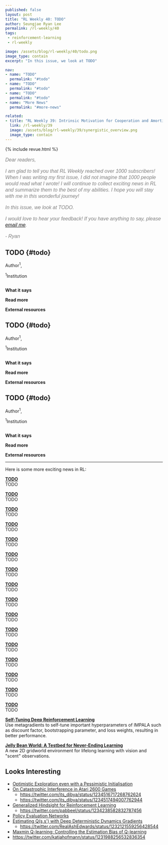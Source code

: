 ```yaml
---
published: false
layout: post
title: "RL Weekly 40: TODO"
author: Seungjae Ryan Lee
permalink: /rl-weekly/40
tags:
 - reinforcement-learning
 - rl-weekly

image: /assets/blog/rl-weekly/40/todo.png
image_type: contain
excerpt: "In this issue, we look at TODO"

nav:
- name: "TODO"
  permalink: "#todo"
- name: "TODO"
  permalink: "#todo"
- name: "TODO"
  permalink: "#todo"
- name: "More News"
  permalink: "#more-news"

related:
- title: "RL Weekly 39: Intrinsic Motivation for Cooperation and Amortized Q-Learning"
  link: /rl-weekly/39
  image: /assets/blog/rl-weekly/39/synergistic_overview.png
  image_type: contain
---
```



{% include revue.html %}

<style>
.letter, .letter p {
  color: gray;
  font-family: "Helvetica", "Arial", sans-serif;
  font-size: 16px;
  font-style: italic;
  font-weight: 400;
  line-height: 20px;
}
.letter a {
  font-family: "Helvetica", "Arial", sans-serif;
  font-size: 16px;
  font-style: italic;
  font-weight: 400;
  line-height: 20px;
}
</style>

<div class="letter">
<p>
Dear readers,
</p>
<p>
I am glad to tell you that RL Weekly reached over 1000 subscribers! When I was writing my first issue, I did not imagine that 1000 people would read what I wrote! I will continue to collect exciting news in RL and summarize them to the best of my abilities. I hope you will stay with me in this wonderful journey!
</p>
<p>
In this issue, we look at TODO.
</p>
<p>
I would love to hear your feedback! If you have anything to say, please <a href="mailto:seungjaeryanlee@gmail.com">email me</a>.
</p>
<p>
- Ryan
</p>
</div>



## TODO {#todo}

<p class="authors" style="font-size: 1em">
Author<sup>1</sup>,
</p>
<p class="authors__institutions" style="font-size: 1em">
    <sup>1</sup>Institution
</p>

<div class="w80">
  <img src="{{ absolute_url }}/assets/blog/rl-weekly/40/todo.png" alt="">
</div>

**What it says**

**Read more**

**External resources**






## TODO {#todo}

<p class="authors" style="font-size: 1em">
Author<sup>1</sup>,
</p>
<p class="authors__institutions" style="font-size: 1em">
    <sup>1</sup>Institution
</p>

<div class="w80">
  <img src="{{ absolute_url }}/assets/blog/rl-weekly/40/todo.png" alt="">
</div>

**What it says**

**Read more**

**External resources**






## TODO {#todo}

<p class="authors" style="font-size: 1em">
Author<sup>1</sup>,
</p>
<p class="authors__institutions" style="font-size: 1em">
    <sup>1</sup>Institution
</p>

<div class="w80">
  <img src="{{ absolute_url }}/assets/blog/rl-weekly/40/todo.png" alt="">
</div>

**What it says**

**Read more**

**External resources**



------

<div id="more-news"></div>

Here is some more exciting news in RL:

<!-- [**TODO**](todo)
<br/>
TODO -->

[**TODO**](todo)
<br/>
TODO

[**TODO**](todo)
<br/>
TODO

[**TODO**](todo)
<br/>
TODO

[**TODO**](todo)
<br/>
TODO

[**TODO**](todo)
<br/>
TODO

[**TODO**](todo)
<br/>
TODO

[**TODO**](todo)
<br/>
TODO

[**TODO**](todo)
<br/>
TODO

[**TODO**](todo)
<br/>
TODO

[**TODO**](todo)
<br/>
TODO

[**TODO**](todo)
<br/>
TODO

[**TODO**](todo)
<br/>
TODO

[**TODO**](todo)
<br/>
TODO

[**TODO**](todo)
<br/>
TODO

[**TODO**](todo)
<br/>
TODO

[**TODO**](todo)
<br/>
TODO

[**Self-Tuning Deep Reinforcement Learning**](https://arxiv.org/abs/2002.12928)
<br/>
Use metagradients to self-tune important hyperparameters of IMPALA such as discount factor, bootstrapping parameter, and loss weights, resulting in better performance.

[**Jelly Bean World: A Testbed for Never-Ending Learning**](https://arxiv.org/abs/2002.06306)
<br/>
A new 2D gridworld environment for lifelong learning with vision and "scent" observations.



## Looks Interesting

- [Optimistic Exploration even with a Pessimistic Initialisation](https://arxiv.org/abs/2002.12174)
- [On Catastrophic Interference in Atari 2600 Games](https://arxiv.org/abs/2002.12499)
  - https://twitter.com/its_dibya/status/1234516717268762624
  - https://twitter.com/its_dibya/status/1234517494007762944
- [Generalized Hindsight for Reinforcement Learning](https://arxiv.org/abs/2002.11708)
  - https://twitter.com/pabbeel/status/1234238582832787456
- [Policy Evaluation Networks](https://arxiv.org/abs/2002.11833)
- [Estimating Q(s,s') with Deep Deterministic Dynamics Gradients](https://arxiv.org/abs/2002.09505)
  - https://twitter.com/RealAshEdwards/status/1232121559256428544
- [Maxmin Q-learning: Controlling the Estimation Bias of Q-learning](https://arxiv.org/abs/2002.06487)
- https://twitter.com/katjahofmann/status/1231988256532836354

<!-- - [Language as a Cognitive Tool to Imagine Goals in Curiosity-Driven Exploration](https://arxiv.org/abs/2002.09253) -->
<!-- - [How Transferable are the Representations Learned by Deep Q Agents?](https://arxiv.org/abs/2002.10021) -->
<!-- - [RIDE: Rewarding Impact-Driven Exploration for Procedurally-Generated Environments](https://arxiv.org/abs/2002.12292) -->

<!-- - [How To Avoid Being Eaten By a Grue: Exploration Strategies for Text-Adventure Agents](https://arxiv.org/abs/2002.08795) -->
<!-- - [REST: Performance Improvement of a Black Box Model via RL-based Spatial Transformation](https://arxiv.org/abs/2002.06610) -->
<!-- - [Review, Analyze, and Design a Comprehensive Deep Reinforcement Learning Framework](https://arxiv.org/abs/2002.11883) -->
<!-- - [TanksWorld: A Multi-Agent Environment for AI Safety Research](https://arxiv.org/abs/2002.11174) -->
<!-- - [Rewriting History with Inverse RL: Hindsight Inference for Policy Improvement](https://arxiv.org/abs/2002.11089) -->
<!-- - [Discriminative Particle Filter Reinforcement Learning for Complex Partial Observations](https://arxiv.org/abs/2002.09884) -->
<!-- - [ConQUR: Mitigating Delusional Bias in Deep Q-learning](https://arxiv.org/abs/2002.12399) -->


